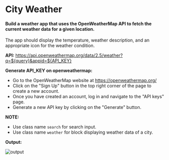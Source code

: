 # City Weather

#### Build a weather app that uses the OpenWeatherMap API to fetch the current weather data for a given location.

The app should display the temperature, weather description, and an appropriate icon for the weather condition.

**API:** https://api.openweathermap.org/data/2.5/weather?q=${query}&appid=${API_KEY}

**Generate API_KEY on openweathermap:**

- Go to the OpenWeatherMap website at https://openweathermap.org/
- Click on the "Sign Up" button in the top right corner of the page to create a new account.
- Once you have created an account, log in and navigate to the "API keys" page.
- Generate a new API key by clicking on the "Generate" button.

**NOTE:**

- Use class name `search` for search input.
- Use class name `weather` for block displaying weather data of a city.

**Output:**

![output](https://storage.googleapis.com/acciojob-open-file-collections/city-weather_AdobeExpress.gif)
